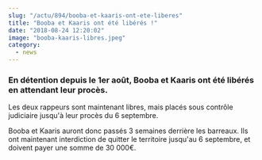 ```yaml
--- 
slug: "/actu/894/booba-et-kaaris-ont-ete-liberes"
title: "Booba et Kaaris ont été libérés !"
date: "2018-08-24 12:20:02"
image: "booba-kaaris-libres.jpeg"
category:
  - news
---
```

<h3>En détention depuis le 1er août, Booba et Kaaris ont été libérés en attendant leur procès.</h3>

<p>Les deux rappeurs sont maintenant libres, mais placés sous contrôle judiciaire jusqu'à leur procès du 6 septembre.</p>

<p>Booba et Kaaris auront donc passés 3 semaines derrière les barreaux. Ils ont maintenant interdiction de quitter le territoire jusqu'au 6 septembre, et doivent payer une somme de 30 000€.</p>

<p> </p>

<h3> </h3>